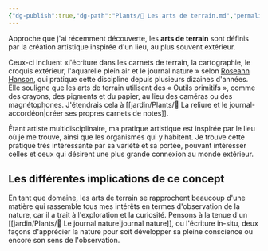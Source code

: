 ```yaml
---
{"dg-publish":true,"dg-path":"Plants/🌱 Les arts de terrain.md","permalink":"/plants/les-arts-de-terrain/","tags":["biodiversité","nature","expression","chronique-de-vie","dessin","pensée-visuelle","écriture","cartes"]}
---
```


Approche que j'ai récemment découverte, les **arts de terrain** sont définis par la création artistique inspirée d'un lieu, au plus souvent extérieur.

Ceux-ci incluent «l'écriture dans les carnets de terrain, la cartographie, le croquis extérieur, l'aquarelle plein air et le journal nature » selon [Roseann Hanson](https://www.exploringoverland.com/fieldarts), qui pratique cette discipline depuis plusieurs dizaines d'années. Elle souligne que les arts de terrain utilisent des « Outils primitifs », comme des crayons, des pigments et du papier, au lieu des caméras ou des magnétophones. J'étendrais cela à [[jardin/Plants/🌱 La reliure et le journal-accordéon\|créer ses propres carnets de notes]].

Étant artiste multidisciplinaire, ma pratique artistique est inspirée par le lieu où je me trouve, ainsi que les organismes qui y habitent. Je trouve cette pratique très intéressante par sa variété et sa portée, pouvant intéresser celles et ceux qui désirent une plus grande connexion au monde extérieur.
## Les différentes implications de ce concept

En tant que domaine, les arts de terrain se rapprochent beaucoup d'une matière qui rassemble tous mes intérêts en termes d'observation de la nature, car il a trait à l'exploration et la curiosité. Pensons à la tenue d'un [[jardin/Plants/🌼 Le journal nature\|journal nature]], ou l'écriture in-situ, deux façons d'apprécier la nature pour soit développer sa pleine conscience ou encore son sens de l'observation.

